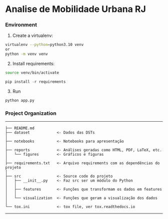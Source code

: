 # Analise de Mobilidade Urbana RJ

### Environment

1. Create a virtualenv:
~~~bash
virtualenv --python=python3.10 venv
or
python -m venv venv	
~~~
2. Install requirements:
~~~bash
source venv/bin/activate	
~~~
~~~py
pip install -r requirements
~~~

3. Run
~~~py
python app.py
~~~

### Project Organization
------------

    ├── README.md
    ├── dataset            <- Dados das DSTs
    │
    ├── notebooks          <- Notebooks para apresentação
    │
    ├── reports            <- Análises geradas como HTML, PDF, LaTeX, etc.
    │   └── figures        <- Gráficos e figuras
    │
    ├── requirements.txt   <- Arquivo requirements com as dependências do projeto
    │
    ├── src                <- Source code do projeto
    │   ├── __init__.py    <- Faz src ser um módulo do Python
    │   │
    │   ├── features       <- Funções que transformam os dados em features
    │   │
    │   └── visualization  <- Funções que geram a visualização dos dados
    │
    └── tox.ini            <- tox file, ver tox.readthedocs.io


--------


